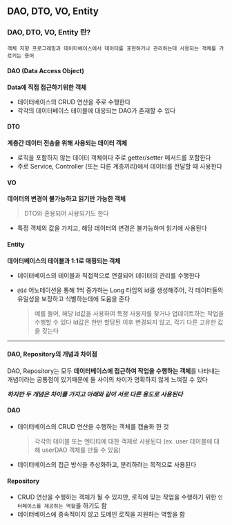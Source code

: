 ## DAO, DTO, VO, Entity

### DAO, DTO, VO, Entity 란?

```
객체 지향 프로그래밍과 데이터베이스에서 데이터를 표현하거나 관리하는데 사용되는 객체를 가르키는 용어
```

#### DAO (Data Access Object)

**Data에 직접 접근하기위한 객체**

- 데이터베이스의 CRUD 연산을 주로 수행한다
- 각각의 데이터베이스 테이블에 대응되는 DAO가 존재할 수 있다

#### DTO

**계층간 데이터 전송을 위해 사용되는 데이터 객체**

- 로직을 포함하지 않는 데이터 객체이다
  주로 getter/setter 메서드를 포함한다
- 주로 Service, Controller (또는 다른 계층끼리)에서 데이터를 전달할 때 사용한다

#### VO

**데이터의 변경이 불가능하고 읽기만 가능한 객체**

> DTO와 혼용되어 사용되기도 한다

- 특정 객체의 값을 가지고, 해당 데이터의 변경은 불가능하며 읽기에 사용된다

#### Entity

**데이터베이스의 테이블과 1:1로 매핑되는 객체**

- 데이터베이스의 테이블과 직접적으로 연결되어 데이터의 관리를 수행한다
- `@Id` 어노테이션을 통해 1씩 증가하는 Long 타입의 id를 생성해주어, 각 데이터들의 유일성을 보장하고 식별하는데에 도움을 준다

  > 예를 들어, 해당 Id값을 사용하여 특정 사용자를 찾거나 업데이트하는 작업을 수행할 수 있다
  > Id값은 한번 할당된 이후 변경되지 않고, 각기 다른 고유한 값을 갖는다

---

#### DAO, Repository의 개념과 차이점

DAO, Repository는 모두 **데이터베이스에 접근하여 작업을 수행하는 객체**를 나타내는 개념이라는 공통점이 있기때문에 둘 사이의 차이가 명확하지 않게 느껴질 수 있다

**_하지만 두 개념은 차이를 가지고 아래와 같이 서로 다른 용도로 사용된다_**

#### DAO

- 데이터베이스의 CRUD 연산을 수행하는 객체를 캡슐화 한 것

  > 각각의 테이블 또는 엔티티에 대한 객체로 사용된다 (ex. user 테이블에 대해 userDAO 객체를 만들 수 있음)

- 데이터베이스의 접근 방식을 추상화하고, 분리하려는 목적으로 사용된다

#### Repository

- CRUD 연산을 수행하는 객체가 될 수 있지만, 로직에 맞는 작업을 수행하기 위한 `인터페이스를 제공하는 역할`을 하기도 함
- 데이터베이스에 중속적이지 않고 도메인 로직을 지원하는 역할을 함
